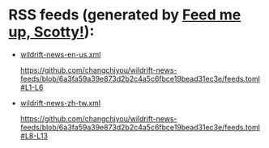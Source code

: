 # RSS feeds (generated by [Feed me up, Scotty!](https://feed-me-up-scotty.vincenttunru.com/)):

- [wildrift-news-en-us.xml](https://changchiyou.github.io/wildrift-news-feeds/wildrift-news-en-us.xml)

  https://github.com/changchiyou/wildrift-news-feeds/blob/6a3fa59a39e873d2b2c4a5c6fbce19bead31ec3e/feeds.toml#L1-L6

- [wildrift-news-zh-tw.xml](https://changchiyou.github.io/wildrift-news-feeds/wildrift-news-zh-tw.xml)

  https://github.com/changchiyou/wildrift-news-feeds/blob/6a3fa59a39e873d2b2c4a5c6fbce19bead31ec3e/feeds.toml#L8-L13
